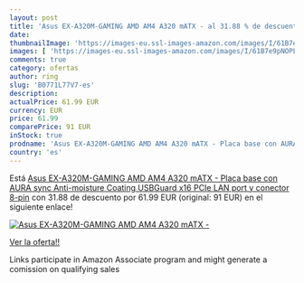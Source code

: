 ```yaml
---
layout: post
title: 'Asus EX-A320M-GAMING AMD AM4 A320 mATX - al 31.88 % de descuento'
date: 
thumbnailImage: 'https://images-eu.ssl-images-amazon.com/images/I/61B7e9pNOPL._SL200_.jpg'
images: [ 'https://images-eu.ssl-images-amazon.com/images/I/61B7e9pNOPL._SL200_.jpg' ]
comments: true
category: ofertas
author: ring
slug: 'B0771L77V7-es'
description:
actualPrice: 61.99 EUR
currency: EUR
price: 61.99
comparePrice: 91 EUR
inStock: true
prodname: 'Asus EX-A320M-GAMING AMD AM4 A320 mATX - Placa base con AURA sync  Anti-moisture Coating  USBGuard  x16 PCIe  LAN port  y conector 8-pin'
country: 'es'
---
```


Está [Asus EX-A320M-GAMING AMD AM4 A320 mATX - Placa base con AURA sync  Anti-moisture Coating  USBGuard  x16 PCIe  LAN port  y conector 8-pin](https://www.amazon.es/dp/B0771L77V7/?tag=tolees-21) con 31.88 de descuento por 61.99 EUR (original: 91 EUR) en el siguiente enlace!

[![Asus EX-A320M-GAMING AMD AM4 A320 mATX -](https://images-eu.ssl-images-amazon.com/images/I/61B7e9pNOPL._SL200_.jpg)](https://www.amazon.es/dp/B0771L77V7/?tag=tolees-21)

[Ver la oferta!!](https://www.amazon.es/dp/B0771L77V7/?tag=tolees-21)

Links participate in Amazon Associate program and might generate a comission on qualifying sales


